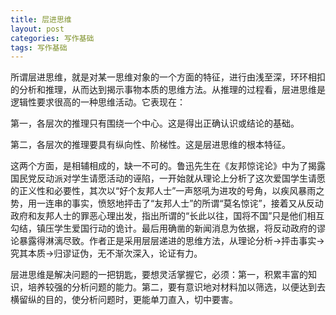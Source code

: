 ```yaml
---
title: 层进思维
layout: post
categories: 写作基础
tags: 写作基础
---
```


所谓层进思维，就是对某一思维对象的一个方面的特征，进行由浅至深，环环相扣的分析和推理，从而达到揭示事物本质的思维方法。从推理的过程看，层进思维是逻辑性要求很高的一种思维活动。它表现在：

第一，各层次的推理只有围绕一个中心。这是得出正确认识或结论的基础。

第二，各层次的推理要具有纵向性、阶梯性。这是层进思维的根本特征。

这两个方面，是相辅相成的，缺一不可的。鲁迅先生在《友邦惊诧论》中为了揭露国民党反动派对学生请愿活动的诬陷，一开始就从理论上分析了这次爱国学生请愿的正义性和必要性，其次以“好个友邦人士”一声怒吼为进攻的号角，以疾风暴雨之势，用一连串的事实，愤怒地抨击了“友邦人士”的所谓“莫名惊诧”，接着又从反动政府和友邦人士的罪恶心理出发，指出所谓的“长此以往，国将不国”只是他们相互勾结，镇压学生爱国行动的诡计。最后用确凿的新闻消息为依据，将反动政府的谬论暴露得淋漓尽致。作者正是采用层层递进的思维方法，从理论分析→抨击事实→究其本质→归谬证伪，无不渐次深入，论证有力。

层进思维是解决问题的一把钥匙，要想灵活掌握它，必须：第一，积累丰富的知识，培养较强的分析问题的能力。第二，要有意识地对材料加以筛选，以便达到去横留纵的目的，使分析问题时，更能单刀直入，切中要害。 